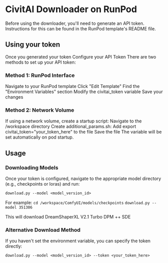 # CivitAI Downloader on RunPod

Before using the downloader, you'll need to generate an API token. Instructions for this can be found in the RunPod template's README file.

## Using your token
Once you generated your token
Configure your API Token
There are two methods to set up your API token:

### Method 1: RunPod Interface
Navigate to your RunPod template
Click "Edit Template"
Find the "Environment Variables" section
Modify the civitai_token variable
Save your changes

### Method 2: Network Volume
If using a network volume, create a startup script:
Navigate to the /workspace directory
Create additional_params.sh:
Add export civitai_token="your_token_here" to the file
Save the file
The variable will be set automatically on pod startup.

## Usage

### Downloading Models
Once your token is configured, navigate to the appropriate model directory (e.g., checkpoints or loras) and run:

```download.py --model <model_version_id>```

For example:
```cd /workspace/ComfyUI/models/checkpoints```
```download.py --model 351306```

This will download DreamShaperXL V2.1 Turbo DPM ++ SDE


### Alternative Download Method

If you haven't set the environment variable, you can specify the token directly:

```download.py --model <model_version_id> --token <your_token_here>```
